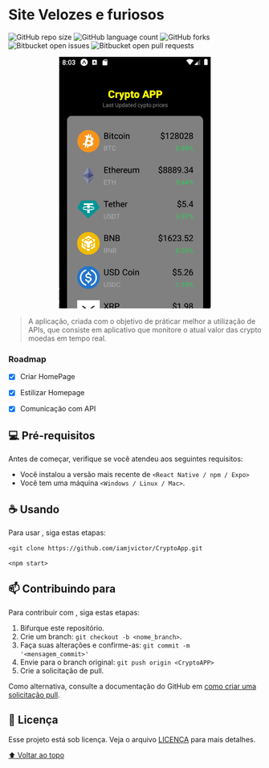 # Site Velozes e furiosos


![GitHub repo size](https://img.shields.io/github/repo-size/iamjvictor/CryptoApp?style=for-the-badge)
![GitHub language count](https://img.shields.io/github/languages/count/iamjvictor/CryptoApp?style=for-the-badge)
![GitHub forks](https://img.shields.io/github/forks/iamjvictor/CryptoApp?style=for-the-badge)
![Bitbucket open issues](https://img.shields.io/bitbucket/issues/iamjvictor/CryptoApp?style=for-the-badge)
![Bitbucket open pull requests](https://img.shields.io/bitbucket/pr-raw/iamjvictor/CryptoApp?style=for-the-badge)

<p align="center" width="100%">
    <img width="60%" src="CryptoAPP.png">
    
    
</p>

> A aplicação, criada com o objetivo de práticar melhor a utilização de APIs, que consiste em aplicativo que monitore o atual valor das crypto moedas em tempo real.

### Roadmap

- [x] Criar HomePage
- [x] Estilizar Homepage
- [x] Comunicação com API


## 💻 Pré-requisitos

Antes de começar, verifique se você atendeu aos seguintes requisitos:

* Você instalou a versão mais recente de `<React Native / npm / Expo>`
* Você tem uma máquina `<Windows / Linux / Mac>`.


## ☕ Usando <Site-velozes-e-furiosos>

Para usar <Site-velozes-e-furiosos>, siga estas etapas:

```
<git clone https://github.com/iamjvictor/CryptoApp.git
```
```
<npm start>
```


## 📫 Contribuindo para <Site-velozes-e-furiosos>

Para contribuir com <CryptoAPP>, siga estas etapas:

1. Bifurque este repositório.
2. Crie um branch: `git checkout -b <nome_branch>`.
3. Faça suas alterações e confirme-as: `git commit -m '<mensagem_commit>'`
4. Envie para o branch original: `git push origin <CryptoAPP>`
5. Crie a solicitação de pull.

Como alternativa, consulte a documentação do GitHub em [como criar uma solicitação pull](https://help.github.com/en/github/collaborating-with-issues-and-pull-requests/creating-a-pull-request).




## 📝 Licença

Esse projeto está sob licença. Veja o arquivo [LICENÇA](LICENSE.md) para mais detalhes.

[⬆ Voltar ao topo](#CryptoAPP)<br>